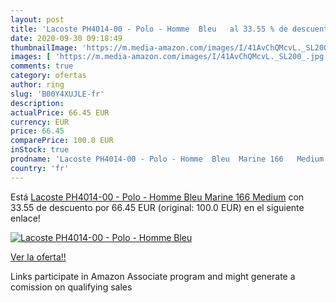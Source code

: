 ```yaml
---
layout: post
title: 'Lacoste PH4014-00 - Polo - Homme  Bleu   al 33.55 % de descuento'
date: 2020-09-30 09:18:49
thumbnailImage: 'https://m.media-amazon.com/images/I/41AvChQMcvL._SL200_.jpg'
images: [ 'https://m.media-amazon.com/images/I/41AvChQMcvL._SL200_.jpg' ]
comments: true
category: ofertas
author: ring
slug: 'B00Y4XUJLE-fr'
description:
actualPrice: 66.45 EUR
currency: EUR
price: 66.45
comparePrice: 100.0 EUR
inStock: true
prodname: 'Lacoste PH4014-00 - Polo - Homme  Bleu  Marine 166   Medium'
country: 'fr'
---
```


Está [Lacoste PH4014-00 - Polo - Homme  Bleu  Marine 166   Medium](https://www.amazon.fr/dp/B00Y4XUJLE/?tag=tolees0d-21) con 33.55 de descuento por 66.45 EUR (original: 100.0 EUR) en el siguiente enlace!

[![Lacoste PH4014-00 - Polo - Homme  Bleu  ](https://m.media-amazon.com/images/I/41AvChQMcvL._SL200_.jpg)](https://www.amazon.fr/dp/B00Y4XUJLE/?tag=tolees0d-21)

[Ver la oferta!!](https://www.amazon.fr/dp/B00Y4XUJLE/?tag=tolees0d-21)

Links participate in Amazon Associate program and might generate a comission on qualifying sales


